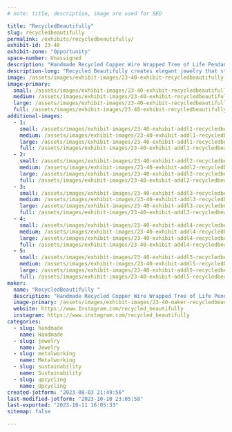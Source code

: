 ```yaml
---
# note: title, description, image are used for SEO

title: "RecycledBeautifully"
slug: recycledbeautifully
permalink: /exhibits/recycledbeautifully/
exhibit-id: 23-40
exhibit-zone: "Opportunity"
space-number: Unassigned
description: "Handmade Recycled Copper Wire Wrapped Tree of Life Pendants"
description-long: "Recycled Beautifully creates elegant jewelry that starts as garbage. Celina Ortiz and her husband find discarded television sets and deconstruct them, removing the copper and aluminum wire in the process. With this valuable material in hand, they wrap the material around stone pendants in a tree-like design. The wire spans the width of the teardrop and oval forms, framing them with delicate branches that electrifyingly extend and wrap around the stone."
image: /assets/images/exhibit-images/23-40-exhibit-recycledbeautifully-57bbd19a-28bb-4bfa-aff3-a00126e3e439-large.jpeg
image-primary: 
  small: /assets/images/exhibit-images/23-40-exhibit-recycledbeautifully-57bbd19a-28bb-4bfa-aff3-a00126e3e439-small.jpeg
  medium: /assets/images/exhibit-images/23-40-exhibit-recycledbeautifully-57bbd19a-28bb-4bfa-aff3-a00126e3e439-medium.jpeg
  large: /assets/images/exhibit-images/23-40-exhibit-recycledbeautifully-57bbd19a-28bb-4bfa-aff3-a00126e3e439-large.jpeg
  full: /assets/images/exhibit-images/23-40-exhibit-recycledbeautifully-57bbd19a-28bb-4bfa-aff3-a00126e3e439-full.jpeg
additional-images: 
  - 1:
    small: /assets/images/exhibit-images/23-40-exhibit-addl1-recycledbeautifully-20cf7469-2e33-405a-87f0-c6b0085a533c-small.jpeg
    medium: /assets/images/exhibit-images/23-40-exhibit-addl1-recycledbeautifully-20cf7469-2e33-405a-87f0-c6b0085a533c-medium.jpeg
    large: /assets/images/exhibit-images/23-40-exhibit-addl1-recycledbeautifully-20cf7469-2e33-405a-87f0-c6b0085a533c-large.jpeg
    full: /assets/images/exhibit-images/23-40-exhibit-addl1-recycledbeautifully-20cf7469-2e33-405a-87f0-c6b0085a533c-full.jpeg
  - 2:
    small: /assets/images/exhibit-images/23-40-exhibit-addl2-recycledbeautifully-2a653a7c-599e-4ab4-a528-29b9bdb1a0d0-small.jpeg
    medium: /assets/images/exhibit-images/23-40-exhibit-addl2-recycledbeautifully-2a653a7c-599e-4ab4-a528-29b9bdb1a0d0-medium.jpeg
    large: /assets/images/exhibit-images/23-40-exhibit-addl2-recycledbeautifully-2a653a7c-599e-4ab4-a528-29b9bdb1a0d0-large.jpeg
    full: /assets/images/exhibit-images/23-40-exhibit-addl2-recycledbeautifully-2a653a7c-599e-4ab4-a528-29b9bdb1a0d0-full.jpeg
  - 3:
    small: /assets/images/exhibit-images/23-40-exhibit-addl3-recycledbeautifully-5b405b97-e322-4164-a929-fa7479ae9719-small.jpeg
    medium: /assets/images/exhibit-images/23-40-exhibit-addl3-recycledbeautifully-5b405b97-e322-4164-a929-fa7479ae9719-medium.jpeg
    large: /assets/images/exhibit-images/23-40-exhibit-addl3-recycledbeautifully-5b405b97-e322-4164-a929-fa7479ae9719-large.jpeg
    full: /assets/images/exhibit-images/23-40-exhibit-addl3-recycledbeautifully-5b405b97-e322-4164-a929-fa7479ae9719-full.jpeg
  - 4:
    small: /assets/images/exhibit-images/23-40-exhibit-addl4-recycledbeautifully-bfcc1a1d-8e9a-406c-b3ee-c43221c861f1-small.jpeg
    medium: /assets/images/exhibit-images/23-40-exhibit-addl4-recycledbeautifully-bfcc1a1d-8e9a-406c-b3ee-c43221c861f1-medium.jpeg
    large: /assets/images/exhibit-images/23-40-exhibit-addl4-recycledbeautifully-bfcc1a1d-8e9a-406c-b3ee-c43221c861f1-large.jpeg
    full: /assets/images/exhibit-images/23-40-exhibit-addl4-recycledbeautifully-bfcc1a1d-8e9a-406c-b3ee-c43221c861f1-full.jpeg
  - 5:
    small: /assets/images/exhibit-images/23-40-exhibit-addl5-recycledbeautifully-fe28df4f-e936-47b5-a0c8-96964809ad0c-small.jpeg
    medium: /assets/images/exhibit-images/23-40-exhibit-addl5-recycledbeautifully-fe28df4f-e936-47b5-a0c8-96964809ad0c-medium.jpeg
    large: /assets/images/exhibit-images/23-40-exhibit-addl5-recycledbeautifully-fe28df4f-e936-47b5-a0c8-96964809ad0c-large.jpeg
    full: /assets/images/exhibit-images/23-40-exhibit-addl5-recycledbeautifully-fe28df4f-e936-47b5-a0c8-96964809ad0c-full.jpeg
maker: 
  name: "RecycledBeautifully "
  description: "Handmade Recycled Copper Wire Wrapped Tree of Life Pendants"
  image-primary: /assets/images/exhibit-images/23-40-maker-recycledbeautifully-546c2430-ae88-4450-aecf-8c0d5fcb609b-medium.jpeg
  website: https://www.Instagram.com/recycled_beautifully
  instagram: https://www.instagram.com/recycled_beautifully
categories: 
  - slug: handmade
    name: Handmade
  - slug: jewelry
    name: Jewelry
  - slug: metalworking
    name: Metalworking
  - slug: sustainability
    name: Sustainability
  - slug: upcycling
    name: Upcycling
created-jotform: "2023-08-03 21:49:56"
last-modified-jotform: "2023-10-10 23:05:58"
last-exported: "2023-10-11 16:05:33"
sitemap: false

---
```

